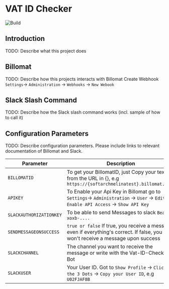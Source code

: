 # VAT ID Checker

![Build](https://github.com/software-architects/vat-id-check/workflows/Deploy%20VAT%20ID%20Checker%20to%20Azure%20Function%20App/badge.svg)

## Introduction

TODO: Describe what this project does

## Billomat

TODO: Describe how this projects interacts with Billomat
Create Webhook
`Settings`-> `Administration` -> `Webhooks` -> `New Webook`

## Slack Slash Command

TODO: Describe how the Slack slash command works (incl. sample of how to call it)

## Configuration Parameters

TODO: Describe configuration parameters. Please include links to relevant documentation of Billomat and Slack.

| Parameter                | Description |
| ------------             | ----------- |
| `BILLOMATID`             | To get your BillomatID, just Copy your text from the URL in {}, e.g `https://{softarchmelinatest}.billomat.net/`        |
| `APIKEY`                 | To Enable your Api Key in Billomat go to `Settings`-> `Administration` -> `User` -> `Edit` -> `Enable API Access` -> `Show API Key`|
| `SLACKAUTHORIZATIONKEY`  | To be able to send Messages to slack `Bearer xoxb-....`        |
| `SENDMESSAGEONSUCCESS`   | `true or false` If true, you receive a message even if everything's correct. If false, you won't receive a message upon success        |
| `SLACKCHANNEL`           | The channel you want to receive the message or write with the Vat-ID-Checker-Bot         |
| `SLACKUSER`              | Your User ID. Got to `Show Profile` -> `Click on the 3 Dots` -> `Copy your User ID`, e.g `U02FJAF8B`      |
